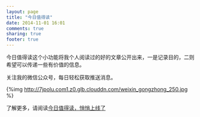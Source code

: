 ```yaml
---
layout: page
title: "今日值得读"
date: 2014-11-01 16:01
comments: true
sharing: true
footer: true
---
```

今日值得读这个小功能将我个人阅读过的好的文章公开出来，一是记录目的，二则希望可以传递一些有价值的信息。

<div id="ganhuo_today"></div>

关注我的微信公众号，每日轻松获取推送消息。 
 
{%img http://7jpolu.com1.z0.glb.clouddn.com/weixin_gongzhong_250.jpg %}

了解更多，请阅读[今日值得读，悄悄上线了](http://droidyue.com/blog/2015/10/11/great-reading-articles-today/?from=post)


<div id="ganhuo_others"></div>
<div id="ganhuo_list"></div>
<script type="text/javascript" src="http://1.toolite.sinaapp.com/droid_top/droid_top.js" charset="utf-8"></script>

